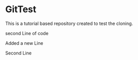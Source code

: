 # GitTest

This is a tutorial based repository created to test the cloning.

second Line of code

Added a new Line

Second Line
